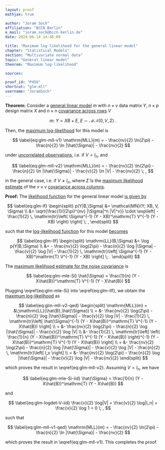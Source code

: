 ```yaml
---
layout: proof
mathjax: true

author: "Joram Soch"
affiliation: "BCCN Berlin"
e_mail: "joram.soch@bccn-berlin.de"
date: 2024-06-14 14:46:09

title: "Maximum log-likelihood for the general linear model"
chapter: "Statistical Models"
section: "Multivariate normal data"
topic: "General linear model"
theorem: "Maximum log-likelihood"

sources:

proof_id: "P456"
shortcut: "glm-mll"
username: "JoramSoch"
---
```



**Theorem:** Consider a [general linear model](/D/glm) $m$ with $n \times v$ data matrix $Y$, $n \times p$ design matrix $X$ and $n \times n$ [covariance across rows](/D/glm) $V$

$$ \label{eq:glm}
m: \; Y = X B + E, \; E \sim \mathcal{MN}(0, V, \Sigma) \; .
$$

Then, the [maximum log-likelihood](/D/mll) for this model is

$$ \label{eq:glm-mll-v1}
\mathrm{MLL}(m) = - \frac{nv}{2} \ln(2\pi) - \frac{n}{2} \ln |\hat{\Sigma}| - \frac{nv}{2}
$$

under [uncorrelated observations](/D/glm), i.e. if $V = I_n$, and

$$ \label{eq:glm-mll-v2}
\mathrm{MLL}(m) = - \frac{nv}{2} \ln(2\pi) - \frac{n}{2} \ln |\hat{\Sigma}| - \frac{v}{2} \ln |V| - \frac{nv}{2} \; ,
$$

in the general case, i.e. if $V \neq I_n$, where $\hat{\Sigma}$ is the [maximum likelihood estimate](/D/mle) of the $v \times v$ [covariance across columns](/D/glm).


**Proof:** The [likelihood function](/D/lf) for the general linear model [is given by](/P/glm-mle)

$$ \label{eq:glm-lf}
\begin{split}
p(Y|B,\Sigma) &= \mathcal{MN}(Y; XB, V, \Sigma) \\
&= \sqrt{\frac{1}{(2\pi)^{nv} |\Sigma|^n |V|^v}} \cdot \exp\left[ -\frac{1}{2} \, \mathrm{tr}\left( \Sigma^{-1} (Y - XB)^\mathrm{T} V^{-1} (Y - XB) \right) \right] \; ,
\end{split}
$$

such that the [log-likelihood function](/D/llf) for this model [becomes](/P/glm-mle)

$$ \label{eq:glm-llf}
\begin{split}
\mathrm{LL}(B,\Sigma) &= \log p(Y|B,\Sigma) \\
&= - \frac{nv}{2} \log(2\pi) - \frac{n}{2} \log |\Sigma| - \frac{v}{2} \log |V| - \frac{1}{2} \, \mathrm{tr}\left[ \Sigma^{-1} (Y - XB)^\mathrm{T} V^{-1} (Y - XB) \right] \; .
\end{split}
$$

The [maximum likelihood estimate for the noise covariance](/P/glm-mle) is

$$ \label{eq:glm-mle-Si}
\hat{\Sigma} = \frac{1}{n} (Y - X\hat{B})^\mathrm{T} V^{-1} (Y - X\hat{B})
$$

Plugging \eqref{eq:glm-mle-Si} into \eqref{eq:glm-llf}, we obtain the [maximum log-likelihood](/D/mll) as

$$ \label{eq:glm-mll-v2-qed}
\begin{split}
\mathrm{MLL}(m) = &\;\mathrm{LL}(\hat{B},\hat{\Sigma}) \\
= &- \frac{nv}{2} \log(2\pi) - \frac{n}{2} \log |\hat{\Sigma}| - \frac{v}{2} \log |V| - \frac{1}{2} \, \mathrm{tr}\left[ \hat{\Sigma}^{-1} (Y - X\hat{B})^\mathrm{T} V^{-1} (Y - X\hat{B}) \right] \\
= &- \frac{nv}{2} \log(2\pi) - \frac{n}{2} \log |\hat{\Sigma}| - \frac{v}{2} \log |V| \\
&- \frac{1}{2} \, \mathrm{tr}\left[ \left( \frac{1}{n} (Y - X\hat{B})^\mathrm{T} V^{-1} (Y - X\hat{B}) \right)^{-1} (Y - X\hat{B})^\mathrm{T} V^{-1} (Y - X\hat{B}) \right] \\
= &- \frac{nv}{2} \log(2\pi) - \frac{n}{2} \log |\hat{\Sigma}| - \frac{v}{2} \log |V| - \frac{n}{2} \, \mathrm{tr}\left[ I_v \right] \\
= &- \frac{nv}{2} \log(2\pi) - \frac{n}{2} \log |\hat{\Sigma}| - \frac{v}{2} \log |V| - \frac{nv}{2}
\end{split}
$$

which proves the result in \eqref{eq:glm-mll-v2}. Assuming $V = I_n$, we have

$$ \label{eq:glm-mle-Si-iid}
\hat{\Sigma} = \frac{1}{n} (Y - X\hat{B})^\mathrm{T} (Y - X\hat{B})
$$

and

$$ \label{eq:glm-logdet-V-iid}
\frac{v}{2} \log|V| = \frac{v}{2} \log|I_n| = \frac{v}{2} \log 1 = 0 \; ,
$$

such that

$$ \label{eq:glm-mll-v1-qed}
\mathrm{MLL}(m) = - \frac{nv}{2} \ln(2\pi) - \frac{n}{2} \ln |\hat{\Sigma}| - \frac{nv}{2}
$$

which proves the result in \eqref{eq:glm-mll-v1}. This completes the proof.